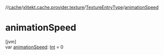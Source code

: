 //[cache](../../../index.md)/[xlitekt.cache.provider.texture](../index.md)/[TextureEntryType](index.md)/[animationSpeed](animation-speed.md)

# animationSpeed

[jvm]\
var [animationSpeed](animation-speed.md): [Int](https://kotlinlang.org/api/latest/jvm/stdlib/kotlin/-int/index.html) = 0
